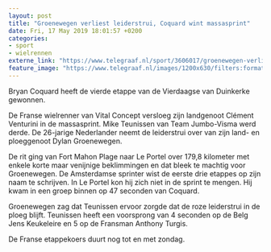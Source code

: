 ```yaml
---
layout: post
title: "Groenewegen verliest leiderstrui, Coquard wint massasprint"
date: Fri, 17 May 2019 18:01:57 +0200
categories: 
- sport 
- wielrennen 
externe_link: "https://www.telegraaf.nl/sport/3606017/groenewegen-verliest-leiderstrui-coquard-wint-massasprint"
feature_image: "https://www.telegraaf.nl/images/1200x630/filters:format(jpeg):quality(80)/cdn-kiosk-api.telegraaf.nl/bd3a2152-78bd-11e9-98d5-0217670beecd.jpg"
---
```


<p class="intro">Bryan Coquard heeft de vierde etappe van de Vierdaagse van Duinkerke gewonnen.</p> <p>De Franse wielrenner van Vital Concept versloeg zijn landgenoot Clément Venturini in de massasprint. Mike Teunissen van Team Jumbo-Visma werd derde. De 26-jarige Nederlander neemt de leiderstrui over van zijn land- en ploeggenoot Dylan Groenewegen.</p><p>De rit ging van Fort Mahon Plage naar Le Portel over 179,8 kilometer met enkele korte maar venijnige beklimmingen en dat bleek te machtig voor Groenewegen. De Amsterdamse sprinter wist de eerste drie etappes op zijn naam te schrijven. In Le Portel kon hij zich niet in de sprint te mengen. Hij kwam in een groep binnen op 47 seconden van Coquard.</p><p>Groenewegen zag dat Teunissen ervoor zorgde dat de roze leiderstrui in de ploeg blijft. Teunissen heeft een voorsprong van 4 seconden op de Belg Jens Keukeleire en 5 op de Fransman Anthony Turgis.</p><p>De Franse etappekoers duurt nog tot en met zondag.</p>
